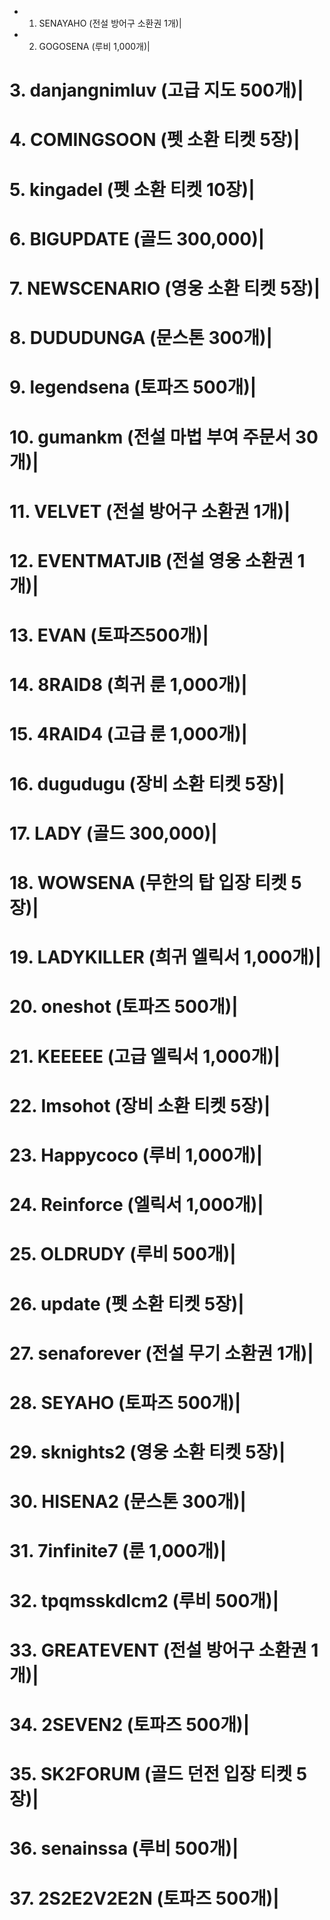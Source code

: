 * 1. SENAYAHO (전설 방어구 소환권 1개)|
* 2. GOGOSENA (루비 1,000개)|
# 3. danjangnimluv (고급 지도 500개)|
# 4. COMINGSOON (펫 소환 티켓 5장)|
# 5. kingadel (펫 소환 티켓 10장)|
# 6. BIGUPDATE (골드 300,000)|
# 7. NEWSCENARIO (영웅 소환 티켓 5장)|
# 8. DUDUDUNGA (문스톤 300개)|
# 9. legendsena (토파즈 500개)|
# 10. gumankm (전설 마법 부여 주문서 30개)|
# 11. VELVET (전설 방어구 소환권 1개)|
# 12. EVENTMATJIB (전설 영웅 소환권 1개)|
# 13. EVAN (토파즈500개)|
# 14. 8RAID8 (희귀 룬 1,000개)|
# 15. 4RAID4 (고급 룬 1,000개)|
# 16. dugudugu (장비 소환 티켓 5장)|
# 17. LADY (골드 300,000)|
# 18. WOWSENA (무한의 탑 입장 티켓 5장)|
# 19. LADYKILLER (희귀 엘릭서 1,000개)|
# 20. oneshot (토파즈 500개)|
# 21. KEEEEE (고급 엘릭서 1,000개)|
# 22. ​Imsohot (장비 소환 티켓 5장)|
# 23. Happycoco (루비 1,000개)|
# 24. Reinforce (엘릭서 1,000개)|
# 25. OLDRUDY (루비 500개)|
# 26. update (펫 소환 티켓 5장)|
# 27. senaforever (전설 무기 소환권 1개)|
# 28. SEYAHO (토파즈 500개)|
# 29. sknights2 (영웅 소환 티켓 5장)|
# 30. HISENA2 (문스톤 300개)|
# 31. 7infinite7 (룬 1,000개)|
# 32. tpqmsskdlcm2 (루비 500개)|
# 33. GREATEVENT (전설 방어구 소환권 1개)|
# 34. 2SEVEN2 (토파즈 500개)|
# 35. SK2FORUM (골드 던전 입장 티켓 5장)|
# 36. senainssa (루비 500개)|
# 37. 2S2E2V2E2N (토파즈 500개)|
